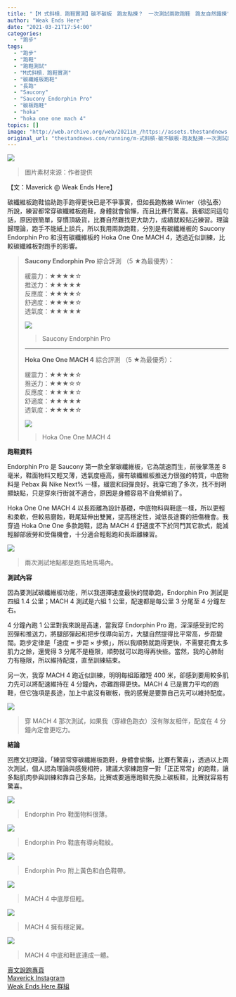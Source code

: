 ```yaml
---
title: "【M 式斜槓．跑鞋實測】碳不碳板　跑友點揀？　一次測試兩款跑鞋　跑友自然識揀"
author: "Weak Ends Here"
date: "2021-03-21T17:54:00"
categories:
  - "跑步"
tags:
  - "跑步"
  - "跑鞋"
  - "跑鞋測試"
  - "M式斜槓．跑鞋實測"
  - "碳纖維板跑鞋"
  - "長跑"
  - "Saucony"
  - "Saucony Endorphin Pro"
  - "碳板跑鞋"
  - "hoka"
  - "hoka one one mach 4"
topics: []
image: "http://web.archive.org/web/2021im_/https://assets.thestandnews.com/media/photos/1_RJR4h.png"
original_url: "thestandnews.com/running/m-式斜槓-碳不碳板-跑友點揀-一次測試兩款跑鞋-跑友自然識揀"
---
```

![](http://web.archive.org/web/2021im_/https://assets.thestandnews.com/media/photos/1_RJR4h.png)
> 圖片素材來源：作者提供

【文：Maverick @ Weak Ends Here】

碳纖維板跑鞋協助跑手跑得更快已是不爭事實，但如長跑教練 Winter（徐弘泰）所說，練習都常穿碳纖維板跑鞋，身體就會偷懶，而且比賽冇驚喜。我都認同這句話，原因很簡單，穿慣頂級貨，比賽自然難找更大助力，成績就較貼近練習。理論歸理論，跑手不能紙上談兵，所以我用兩款跑鞋，分別是有碳纖維板的 Saucony Endorphin Pro 和沒有碳纖維板的 Hoka One One MACH 4，透過近似訓練，比較碳纖維板對跑手的影響。

> **Saucony Endorphin Pro** 綜合評測 （5 ★為最優秀）：
> 
> 緩震力：★★★★☆  
> 推送力：★★★★★  
> 反應度：★★★★☆  
> 舒適度：★★★★☆  
> 透氣度：★★★★★
> 
> ![](http://web.archive.org/web/2021im_/https://assets.thestandnews.com/media/photos/01_l8YSd.jpg)
> > Saucony Endorphin Pro
> 
> * * *
> 
> **Hoka One One MACH 4** 綜合評測 （5 ★為最優秀）：
> 
> 緩震力：★★★★☆  
> 推送力：★★★☆☆  
> 反應度：★★★★☆  
> 舒適度：★★★★★  
> 透氣度：★★★★☆
> 
> ![](http://web.archive.org/web/2021im_/https://assets.thestandnews.com/media/photos/02_xCZll.jpg)
> > Hoka One One MACH 4

**跑鞋資料**

Endorphin Pro 是 Saucony 第一款全掌碳纖維板，它為競速而生，前後掌落差 8 毫米，鞋面物料又輕又薄，透氣度極高，擁有碳纖維板推送力很強的特質，中底物料是 Pebax 與 Nike Next% 一樣，緩震和回彈良好。我穿它跑了多次，找不到明顯缺點，只是穿來行街就不適合，原因是身體容易不自覺傾前了。

Hoka One One MACH 4 以長距離為設計基礎，中底物料與鞋底一樣，所以更輕和柔軟，但較易磨蝕，鞋尾延伸出雙翼，提高穩定性，減低長途賽的扭傷機會。我穿過 Hoka One One 多款跑鞋，認為 MACH 4 舒適度不下於同門其它款式，能減輕腳部疲勞和受傷機會，十分適合輕鬆跑和長距離練習。

![](http://web.archive.org/web/2021im_/https://assets.thestandnews.com/media/photos/03_XIzcI.jpg)
> 兩次測試地點都是跑馬地馬場內。

**測試內容**

因為要測試碳纖維板功能，所以我選擇速度最快的間歇跑，Endorphin Pro 測試是四組 1.4 公里；MACH 4 測試是六組 1 公里，配速都是每公里 3 分尾至 4 分鐘左右。

4 分鐘內跑 1 公里對我來說是高速，當我穿 Endorphin Pro 跑，深深感受到它的回彈和推送力，將腿部彈起和把步伐導向前方，大腿自然提得比平常高，步距變闊。跑步定律是「速度 = 步距 × 步頻」，所以我順勢就跑得更快，不需要花費太多肌力之餘，還覺得 3 分尾不是極限，順勢就可以跑得再快些。當然，我的心肺耐力有極限，所以維持配度，直至訓練結束。

另一次，我穿 MACH 4 跑近似訓練，明明每組距離短 400 米，卻感到要用較多肌力先可以將配速維持在 4 分鐘內，亦難跑得更快。MACH 4 已是實力平均的跑鞋，但它強項是長途，加上中底沒有碳板，我的感覺是要靠自己先可以維持配度。

![](http://web.archive.org/web/2021im_/https://assets.thestandnews.com/media/photos/04_w1ugD.jpg)
> 穿 MACH 4 那次測試，如果我（穿綠色跑衣）沒有隊友相伴，配度在 4 分鐘內定會更吃力。

**結論**

回應文初理論，「練習常穿碳纖維板跑鞋，身體會偷懶，比賽冇驚喜」，透過以上兩次測試，個人認為理論與感覺相符，建議大家練跑穿一對「正正常常」的跑鞋，讓多點肌肉參與訓練和靠自己多點，比賽或要適應跑鞋先換上碳板鞋，比賽就容易有驚喜。

![](http://web.archive.org/web/2021im_/https://assets.thestandnews.com/media/photos/s3_NGn0M.jpg)
> Endorphin Pro 鞋面物料很薄。

![](http://web.archive.org/web/2021im_/https://assets.thestandnews.com/media/photos/s2_gdyiI.jpg)
> Endorphin Pro 鞋底有導向鞋紋。

![](http://web.archive.org/web/2021im_/https://assets.thestandnews.com/media/photos/s1_8fAI9.jpg)
> Endorphin Pro 附上黃色和白色鞋帶。

![](http://web.archive.org/web/2021im_/https://assets.thestandnews.com/media/photos/m3_3Ankt.jpg)
> MACH 4 中底厚但輕。

![](http://web.archive.org/web/2021im_/https://assets.thestandnews.com/media/photos/m1_SecfK.jpg)
> MACH 4 擁有穩定翼。

![](http://web.archive.org/web/2021im_/https://assets.thestandnews.com/media/photos/m2_cpW2l.jpg)
> MACH 4 中底和鞋底連成一體。

[賣文說跑專頁](http://web.archive.org/web/20211229132335/https://www.facebook.com/1841803306084163/)  
[Maverick Instagram](http://web.archive.org/web/20211229132335/https://www.instagram.com/maverick_au/)  
[Weak Ends Here 群組](http://web.archive.org/web/20211229132335/https://www.facebook.com/groups/498772610150499/)